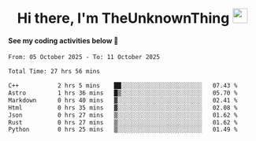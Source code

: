 
<div align="center">

  <h1>
    Hi there, I'm TheUnknownThing
    <img src="https://media.giphy.com/media/hvRJCLFzcasrR4ia7z/giphy.gif" width="30px"/>
  </h1>
</div>

#### See my coding activities below 👀

<!--START_SECTION:waka-->

```txt
From: 05 October 2025 - To: 11 October 2025

Total Time: 27 hrs 56 mins

C++           2 hrs 5 mins    ██░░░░░░░░░░░░░░░░░░░░░░░   07.43 %
Astro         1 hrs 36 mins   █▒░░░░░░░░░░░░░░░░░░░░░░░   05.70 %
Markdown      0 hrs 40 mins   ▓░░░░░░░░░░░░░░░░░░░░░░░░   02.41 %
Html          0 hrs 35 mins   ▓░░░░░░░░░░░░░░░░░░░░░░░░   02.08 %
Json          0 hrs 27 mins   ▒░░░░░░░░░░░░░░░░░░░░░░░░   01.62 %
Rust          0 hrs 27 mins   ▒░░░░░░░░░░░░░░░░░░░░░░░░   01.62 %
Python        0 hrs 25 mins   ▒░░░░░░░░░░░░░░░░░░░░░░░░   01.49 %
```

<!--END_SECTION:waka-->
